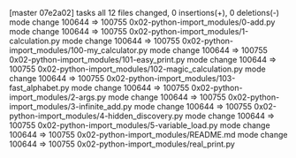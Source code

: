 [master 07e2a02] tasks all
 12 files changed, 0 insertions(+), 0 deletions(-)
 mode change 100644 => 100755 0x02-python-import_modules/0-add.py
 mode change 100644 => 100755 0x02-python-import_modules/1-calculation.py
 mode change 100644 => 100755 0x02-python-import_modules/100-my_calculator.py
 mode change 100644 => 100755 0x02-python-import_modules/101-easy_print.py
 mode change 100644 => 100755 0x02-python-import_modules/102-magic_calculation.py
 mode change 100644 => 100755 0x02-python-import_modules/103-fast_alphabet.py
 mode change 100644 => 100755 0x02-python-import_modules/2-args.py
 mode change 100644 => 100755 0x02-python-import_modules/3-infinite_add.py
 mode change 100644 => 100755 0x02-python-import_modules/4-hidden_discovery.py
 mode change 100644 => 100755 0x02-python-import_modules/5-variable_load.py
 mode change 100644 => 100755 0x02-python-import_modules/README.md
 mode change 100644 => 100755 0x02-python-import_modules/real_print.py
